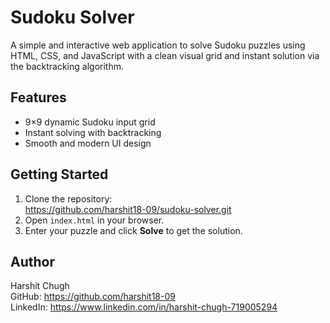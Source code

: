 # Sudoku Solver

A simple and interactive web application to solve Sudoku puzzles using HTML, CSS, and JavaScript with a clean visual grid and instant solution via the backtracking algorithm.

## Features

- 9×9 dynamic Sudoku input grid
- Instant solving with backtracking
- Smooth and modern UI design

## Getting Started

1. Clone the repository:  
https://github.com/harshit18-09/sudoku-solver.git  
2. Open `index.html` in your browser.  
3. Enter your puzzle and click **Solve** to get the solution.

## Author

Harshit Chugh  
GitHub: https://github.com/harshit18-09  
LinkedIn: https://www.linkedin.com/in/harshit-chugh-719005294
